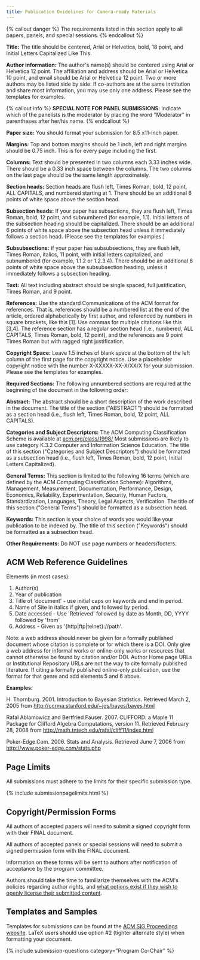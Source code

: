 ```yaml
---
title: Publication Guidelines for Camera-ready Materials
---
```


{% callout danger %}
The requirements listed in this section apply to all papers, panels, and
special sessions.
{% endcallout %}

**Title:** The title should be centered, Arial or Helvetica, bold, 18
point, and Initial Letters Capitalized Like This.

**Author information:** The author's name(s) should be centered using
Arial or Helvetica 12 point. The affiliation and address should be Arial
or Helvetica 10 point, and email should be Arial or Helvetica 12 point.
Two or more authors may be listed side by side. If co-authors are at the
same institution and share most information, you may use only one
address. Please see the templates for examples.

{% callout info %}
<b>SPECIAL NOTE FOR PANEL SUBMISSIONS</b>: Indicate which of the
    panelists is the moderator by placing the word "Moderator" in
    parentheses after her/his name.
{% endcallout %}

**Paper size:** You should format your submission for 8.5 x11-inch
paper.

**Margins:** Top and bottom margins should be 1 inch, left and right
margins should be 0.75 inch. This is for every page including the first.

**Columns:** Text should be presented in two columns each 3.33 inches
wide. There should be a 0.33 inch space between the columns. The two
columns on the last page should be the same length approximately.

**Section heads:** Section heads are flush left, Times Roman, bold, 12
point, ALL CAPITALS, and numbered starting at 1. There should be an
additional 6 points of white space above the section head.

**Subsection heads:** If your paper has subsections, they are flush
left, Times Roman, bold, 12 point, and subnumbered (for example, 1.1).
Initial letters of the subsection heading should be capitalized. There
should be an additional 6 points of white space above the subsection
head unless it immediately follows a section head. (Please see the
templates for examples.)

**Subsubsections:** If your paper has subsubsections, they are flush
left, Times Roman, italics, 11 point, with initial letters capitalized,
and subnumbered (for example, 1.1.2 or 1.2.3.4). There should be an
additional 6 points of white space above the subsubsection heading,
unless it immediately follows a subsection heading.

**Text:** All text including abstract should be single spaced, full
justification, Times Roman, and 9 point.

**References:** Use the standard Communications of the ACM format for
references. That is, references should be a numbered list at the end of
the article, ordered alphabetically by first author, and referenced by
numbers in square brackets, like this [1]. Use commas for multiple
citations like this [3,4]. The reference section has a regular section
head (i.e., numbered, ALL CAPITALS, Times Roman, bold, 12 point), and
the references are 9 point Times Roman but with ragged right
justification.

**Copyright Space:** Leave 1.5 inches of blank space at the bottom of
the left column of the first page for the copyright notice. Use a
placeholder copyright notice with the number X-XXXXX-XX-X/XX/X for your
submission. Please see the templates for examples.

**Required Sections:** The following unnumbered sections are required at
the beginning of the document in the following order:

**Abstract:** The abstract should be a short description of the work
described in the document. The title of the section ("ABSTRACT") should
be formatted as a section head (i.e., flush left, Times Roman, bold, 12
point, ALL CAPITALS).

**Categories and Subject Descriptors:** The ACM Computing Classification
Scheme is available at
[acm.org/class/1998/](http://www.acm.org/class/1998/) Most submissions
are likely to use category K.3.2 Computer and Information Science
Education. The title of this section ("Categories and Subject
Descriptors") should be formatted as a subsection head (i.e., flush
left, Times Roman, bold, 12 point, Initial Letters Capitalized).

**General Terms:** This section is limited to the following 16 terms
(which are defined by the ACM Computing Classification Scheme):
Algorithms, Management, Measurement, Documentation, Performance, Design,
Economics, Reliability, Experimentation, Security, Human Factors,
Standardization, Languages, Theory, Legal Aspects, Verification. The
title of this section ("General Terms") should be formatted as a
subsection head.

**Keywords:** This section is your choice of words you would like your
publication to be indexed by. The title of this section ("Keywords")
should be formatted as a subsection head.

**Other Requirements:** Do NOT use page numbers or headers/footers. 

## ACM Web Reference Guidelines

Elements (in most cases):

1.  Author(s)
2.  Year of publication
3.  Title of 'document' - use initial caps on keywords and end in
    period.
4.  Name of Site in italics if given, and followed by period.
5.  Date accessed - Use 'Retrieved' followed by date as Month, DD, YYYY
    followed by 'from'
6.  Address - Given as '{http|ftp|telnet}://path'.

Note: a web address should never be given for a formally published
document whose citation is complete or for which there is a DOI. Only
give a web address for informal works or online-only works or resources
that cannot otherwise be found by citation and/or DOI. Author Home page
URLs or Institutional Repository URLs are not the way to cite formally
published literature. If citing a formally published online-only
publication, use the format for that genre and add elements 5 and 6
above.

**Examples:**

H. Thornburg. 2001.  Introduction to Bayesian Statistics. Retrieved March 2, 2005 from http://ccrma.stanford.edu/~jos/bayes/bayes.html

Rafal Ablamowicz and Bertfried Fauser. 2007. CLIFFORD: a Maple 11 Package for Clifford Algebra Computations, version 11. Retrieved February 28, 2008 from http://math.tntech.edu/rafal/cliff11/index.html

Poker-Edge.Com. 2006. Stats and Analysis. Retrieved June 7, 2006 from http://www.poker-edge.com/stats.php

## Page Limits

All submissions must adhere to the limits for their specific submission type.

{% include submissionpagelimits.html %}


## Copyright/Permission Forms

All authors of accepted papers will need to submit a signed copyright
form with their FINAL document.

All authors of accepted panels or special sessions will need to submit a
signed permission form with the FINAL document.

Information on these forms will be sent to authors after notification of
acceptance by the program committee.

Authors should take the time to familiarize themselves with the ACM's policies regarding author rights, and [what options exist if they wish to openly license their submitted content](http://authors.acm.org/main.html). 


## Templates and Samples

Templates for submissions can be found at the [ACM SIG Proceedings
website](http://www.acm.org/sigs/publications/proceedings-templates).
LaTeX users should use option \#2 (tighter alternate style) when
formatting your document.

{% include submission-questions category="Program Co-Chair" %}

